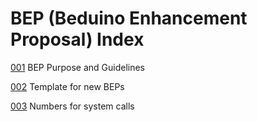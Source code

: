 # BEP (Beduino Enhancement Proposal) Index

[001](./bep-001_purpose.md) BEP Purpose and Guidelines

[002](./bep-002_template.md) Template for new BEPs

[003](./bep-003_sys_call.md) Numbers for system calls